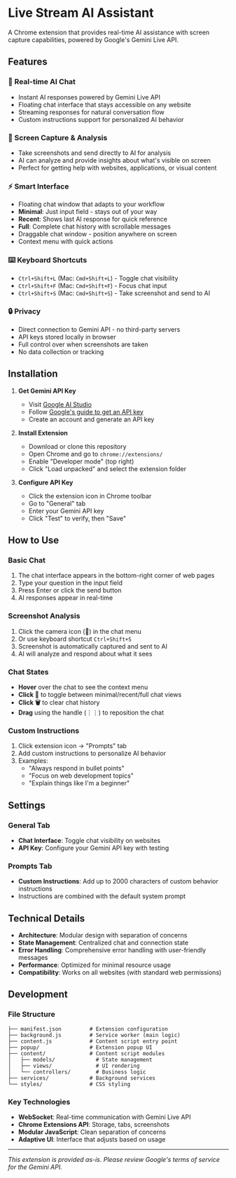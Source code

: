 # Live Stream AI Assistant

A Chrome extension that provides real-time AI assistance with screen capture capabilities, powered by Google's Gemini Live API.

## Features

### 🤖 Real-time AI Chat
- Instant AI responses powered by Gemini Live API
- Floating chat interface that stays accessible on any website
- Streaming responses for natural conversation flow
- Custom instructions support for personalized AI behavior

### 📸 Screen Capture & Analysis
- Take screenshots and send directly to AI for analysis
- AI can analyze and provide insights about what's visible on screen
- Perfect for getting help with websites, applications, or visual content

### ⚡ Smart Interface
- Floating chat window that adapts to your workflow
- **Minimal**: Just input field - stays out of your way
- **Recent**: Shows last AI response for quick reference  
- **Full**: Complete chat history with scrollable messages
- Draggable chat window - position anywhere on screen
- Context menu with quick actions

### ⌨️ Keyboard Shortcuts
- `Ctrl+Shift+L` (Mac: `Cmd+Shift+L`) - Toggle chat visibility
- `Ctrl+Shift+F` (Mac: `Cmd+Shift+F`) - Focus chat input
- `Ctrl+Shift+S` (Mac: `Cmd+Shift+S`) - Take screenshot and send to AI

### 🔒 Privacy
- Direct connection to Gemini API - no third-party servers
- API keys stored locally in browser
- Full control over when screenshots are taken
- No data collection or tracking

## Installation

1. **Get Gemini API Key**
   - Visit [Google AI Studio](https://aistudio.google.com/)
   - Follow [Google's guide to get an API key](https://ai.google.dev/gemini-api/docs/api-key)
   - Create an account and generate an API key

2. **Install Extension**
   - Download or clone this repository
   - Open Chrome and go to `chrome://extensions/`
   - Enable "Developer mode" (top right)
   - Click "Load unpacked" and select the extension folder

3. **Configure API Key**
   - Click the extension icon in Chrome toolbar
   - Go to "General" tab
   - Enter your Gemini API key
   - Click "Test" to verify, then "Save"

## How to Use

### Basic Chat
1. The chat interface appears in the bottom-right corner of web pages
2. Type your question in the input field
3. Press Enter or click the send button
4. AI responses appear in real-time

### Screenshot Analysis
1. Click the camera icon (📸) in the chat menu
2. Or use keyboard shortcut `Ctrl+Shift+S`
3. Screenshot is automatically captured and sent to AI
4. AI will analyze and respond about what it sees

### Chat States
- **Hover** over the chat to see the context menu
- **Click 💬** to toggle between minimal/recent/full chat views
- **Click 🗑️** to clear chat history
- **Drag** using the handle (⋮⋮) to reposition the chat

### Custom Instructions
1. Click extension icon → "Prompts" tab
2. Add custom instructions to personalize AI behavior
3. Examples:
   - "Always respond in bullet points"
   - "Focus on web development topics"
   - "Explain things like I'm a beginner"

## Settings

### General Tab
- **Chat Interface**: Toggle chat visibility on websites
- **API Key**: Configure your Gemini API key with testing

### Prompts Tab  
- **Custom Instructions**: Add up to 2000 characters of custom behavior instructions
- Instructions are combined with the default system prompt

## Technical Details

- **Architecture**: Modular design with separation of concerns
- **State Management**: Centralized chat and connection state
- **Error Handling**: Comprehensive error handling with user-friendly messages
- **Performance**: Optimized for minimal resource usage
- **Compatibility**: Works on all websites (with standard web permissions)

## Development

### File Structure
```
├── manifest.json         # Extension configuration
├── background.js         # Service worker (main logic)
├── content.js            # Content script entry point
├── popup/                # Extension popup UI
├── content/              # Content script modules
│   ├── models/             # State management
│   ├── views/              # UI rendering
│   └── controllers/        # Business logic
├── services/             # Background services
└── styles/               # CSS styling
```

### Key Technologies
- **WebSocket**: Real-time communication with Gemini Live API
- **Chrome Extensions API**: Storage, tabs, screenshots
- **Modular JavaScript**: Clean separation of concerns
- **Adaptive UI**: Interface that adjusts based on usage

---

*This extension is provided as-is. Please review Google's terms of service for the Gemini API.*